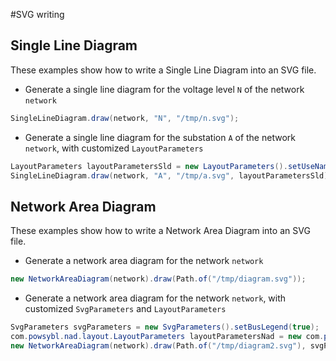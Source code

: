 #SVG writing

## Single Line Diagram

These examples show how to write a Single Line Diagram into an SVG file.

* Generate a single line diagram for the voltage level `N` of the network `network`

```java
SingleLineDiagram.draw(network, "N", "/tmp/n.svg");
```

* Generate a single line diagram for the substation `A` of the network `network`, with customized `LayoutParameters`

```java
LayoutParameters layoutParametersSld = new LayoutParameters().setUseName(true);
SingleLineDiagram.draw(network, "A", "/tmp/a.svg", layoutParametersSld);
```

## Network Area Diagram

These examples show how to write a Network Area Diagram into an SVG file.

* Generate a network area diagram for the network `network`

```java
new NetworkAreaDiagram(network).draw(Path.of("/tmp/diagram.svg"));
```

* Generate a network area diagram for the network `network`, with customized `SvgParameters` and `LayoutParameters`

```java
SvgParameters svgParameters = new SvgParameters().setBusLegend(true);
com.powsybl.nad.layout.LayoutParameters layoutParametersNad = new com.powsybl.nad.layout.LayoutParameters().setSpringRepulsionFactorForceLayout(0.5D);
new NetworkAreaDiagram(network).draw(Path.of("/tmp/diagram2.svg"), svgParameters, layoutParametersNad);
```
